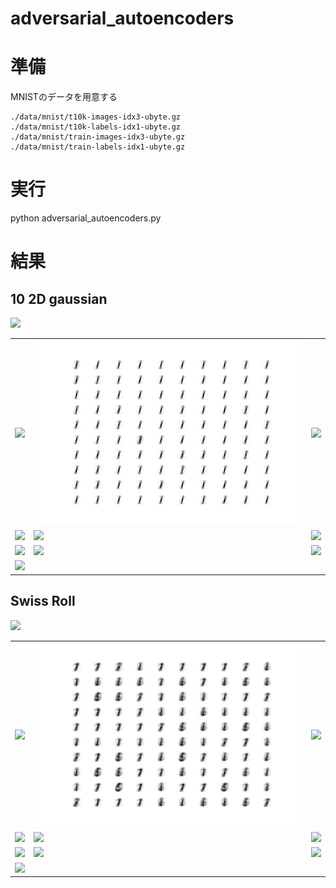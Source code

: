 # adversarial_autoencoders

# 準備
MNISTのデータを用意する

```
./data/mnist/t10k-images-idx3-ubyte.gz
./data/mnist/t10k-labels-idx1-ubyte.gz
./data/mnist/train-images-idx3-ubyte.gz
./data/mnist/train-labels-idx1-ubyte.gz
```
# 実行
python adversarial_autoencoders.py

# 結果
## 10 2D gaussian

![](./example/gaussian/q_z_f10.gif)

||||
|---|---|---|
|![](./example/gaussian/genimg_d00.gif)|![](./example/gaussian/genimg_d01.gif)|![](./example/gaussian/genimg_d02.gif)|
|![](./example/gaussian/genimg_d03.gif)|![](./example/gaussian/genimg_d04.gif)|![](./example/gaussian/genimg_d05.gif)|
|![](./example/gaussian/genimg_d06.gif)|![](./example/gaussian/genimg_d07.gif)|![](./example/gaussian/genimg_d08.gif)|
|![](./example/gaussian/genimg_d09.gif)|||

## Swiss Roll

![](./example/swissroll/q_z_f10.gif)

||||
|---|---|---|
|![](./example/swissroll/genimg_d00.gif)|![](./example/swissroll/genimg_d01.gif)|![](./example/swissroll/genimg_d02.gif)|
|![](./example/swissroll/genimg_d03.gif)|![](./example/swissroll/genimg_d04.gif)|![](./example/swissroll/genimg_d05.gif)|
|![](./example/swissroll/genimg_d06.gif)|![](./example/swissroll/genimg_d07.gif)|![](./example/swissroll/genimg_d08.gif)|
|![](./example/swissroll/genimg_d09.gif)|||
